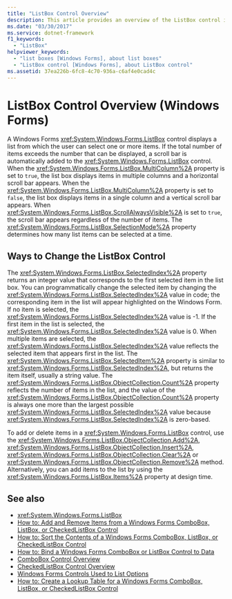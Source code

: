 ```yaml
---
title: "ListBox Control Overview"
description: This article provides an overview of the ListBox control in Windows Forms, which displays a list from which the user can select one or more items.
ms.date: "03/30/2017"
ms.service: dotnet-framework
f1_keywords:
  - "ListBox"
helpviewer_keywords:
  - "list boxes [Windows Forms], about list boxes"
  - "ListBox control [Windows Forms], about ListBox control"
ms.assetid: 37ea226b-6fc8-4c70-936a-c6af4e0cad4c
---
```

# ListBox Control Overview (Windows Forms)

A Windows Forms <xref:System.Windows.Forms.ListBox> control displays a list from which the user can select one or more items. If the total number of items exceeds the number that can be displayed, a scroll bar is automatically added to the <xref:System.Windows.Forms.ListBox> control. When the <xref:System.Windows.Forms.ListBox.MultiColumn%2A> property is set to `true`, the list box displays items in multiple columns and a horizontal scroll bar appears. When the <xref:System.Windows.Forms.ListBox.MultiColumn%2A> property is set to `false`, the list box displays items in a single column and a vertical scroll bar appears. When <xref:System.Windows.Forms.ListBox.ScrollAlwaysVisible%2A> is set to `true`, the scroll bar appears regardless of the number of items. The <xref:System.Windows.Forms.ListBox.SelectionMode%2A> property determines how many list items can be selected at a time.

## Ways to Change the ListBox Control

The <xref:System.Windows.Forms.ListBox.SelectedIndex%2A> property returns an integer value that corresponds to the first selected item in the list box. You can programmatically change the selected item by changing the <xref:System.Windows.Forms.ListBox.SelectedIndex%2A> value in code; the corresponding item in the list will appear highlighted on the Windows Form. If no item is selected, the <xref:System.Windows.Forms.ListBox.SelectedIndex%2A> value is -1. If the first item in the list is selected, the <xref:System.Windows.Forms.ListBox.SelectedIndex%2A> value is 0. When multiple items are selected, the <xref:System.Windows.Forms.ListBox.SelectedIndex%2A> value reflects the selected item that appears first in the list. The <xref:System.Windows.Forms.ListBox.SelectedItem%2A> property is similar to <xref:System.Windows.Forms.ListBox.SelectedIndex%2A>, but returns the item itself, usually a string value. The <xref:System.Windows.Forms.ListBox.ObjectCollection.Count%2A> property reflects the number of items in the list, and the value of the <xref:System.Windows.Forms.ListBox.ObjectCollection.Count%2A> property is always one more than the largest possible <xref:System.Windows.Forms.ListBox.SelectedIndex%2A> value because <xref:System.Windows.Forms.ListBox.SelectedIndex%2A> is zero-based.

To add or delete items in a <xref:System.Windows.Forms.ListBox> control, use the <xref:System.Windows.Forms.ListBox.ObjectCollection.Add%2A>, <xref:System.Windows.Forms.ListBox.ObjectCollection.Insert%2A>, <xref:System.Windows.Forms.ListBox.ObjectCollection.Clear%2A> or <xref:System.Windows.Forms.ListBox.ObjectCollection.Remove%2A> method. Alternatively, you can add items to the list by using the <xref:System.Windows.Forms.ListBox.Items%2A> property at design time.

## See also

- <xref:System.Windows.Forms.ListBox>
- [How to: Add and Remove Items from a Windows Forms ComboBox, ListBox, or CheckedListBox Control](add-and-remove-items-from-a-wf-combobox.md)
- [How to: Sort the Contents of a Windows Forms ComboBox, ListBox, or CheckedListBox Control](sort-the-contents-of-a-wf-combobox-listbox-or-checkedlistbox-control.md)
- [How to: Bind a Windows Forms ComboBox or ListBox Control to Data](how-to-bind-a-windows-forms-combobox-or-listbox-control-to-data.md)
- [ComboBox Control Overview](combobox-control-overview-windows-forms.md)
- [CheckedListBox Control Overview](checkedlistbox-control-overview-windows-forms.md)
- [Windows Forms Controls Used to List Options](windows-forms-controls-used-to-list-options.md)
- [How to: Create a Lookup Table for a Windows Forms ComboBox, ListBox, or CheckedListBox Control](create-a-lookup-table-for-a-wf-combobox-listbox.md)
